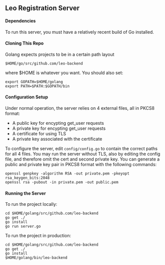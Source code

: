 Leo Registration Server
----------------------
#### Dependencies
To run this server, you must have a relatively recent build of Go installed.

#### Cloning This Repo
Golang expects projects to be in a certain path layout
```
$HOME/go/src/github.com/leo-backend
```
where $HOME is whatever you want. You should also set:

```
export GOPATH=$HOME/golang
export PATH=$PATH:$GOPATH/bin
```

#### Configuration Setup
Under normal operation, the server relies on 4 external files, all in PKCS8 
format:
- A public key for encypting get_user requests
- A private key for encypting get_user requests
- A certificate for using TLS
- A private key associated with the certificate

To configure the server, edit `config/config.go` to contain the correct paths 
for all 4 files. You may run the server without TLS, also by editing the config 
file, and therefore omit the cert and second private key. You can generate a
public and private key pair in PKCS8 format with the following commands:
```
openssl genpkey -algorithm RSA -out private.pem -pkeyopt rsa_keygen_bits:2048
openssl rsa -pubout -in private.pem -out public.pem
```
#### Running the Server
To run the project locally:
```
cd $HOME/golang/src/github.com/leo-backend
go get ./
go install
go run server.go
```

To run the project in production:
```
cd $HOME/golang/src/github.com/leo-backend
go get ./
go install
$HOME/golang/bin/leo-backend
```